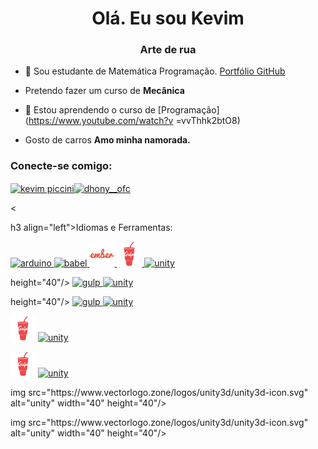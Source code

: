 <h1 align="center">Olá. Eu sou Kevim</h1>
<h3 align="center">Arte de rua</h3>

- 🔭 Sou estudante de Matemática Programação. [Portfólio GitHub](https://github.com/kevim41)

- Pretendo fazer um curso de **Mecânica**

- 🤝 Estou aprendendo o curso de [Programação](https://www.youtube.com/watch?v =vvThhk2btO8)

- Gosto de carros **Amo minha namorada.**

<h3 align="left">Conecte-se comigo:</h3>
<p align="left">
<a href="https://fb. com/kevim piccini" target="blank"><img align="center" src="https://raw.githubusercontent.com/rahuldkjain/github-profile-readme-generator/master/src/images/icons/Social /facebook.svg" alt="kevim piccini"
<a href="https://instagram.com/dhony__ofc" target="blank"><img align="center" src="https://raw.githubusercontent.com/rahuldkjain/github-profile-readme-generator /master/src/images/icons/Social/instagram.svg" alt="dhony__ofc" height="30" width="40" /></a> </p>
<

h3 align="left">Idiomas e Ferramentas:</h3>
<p align="left"> <a href="https://www.arduino.cc/" target="_blank" rel="noreferrer"> <img src="https://cdn.worldvectorlogo.com/ logos/arduino-1.svg" alt="arduino" width="40" height="40"/> </a> <a href="https://babeljs.io/" target="_blank" rel= "noreferrer"> <img src="https://www.vectorlogo.zone/logos/babeljs/babeljs-icon.svg" alt="babel" width="40" height="40"/> </a> <a href="https://emberjs.com/" target="_blank" rel="noreferrer"> <img src="https://raw.githubusercontent.com/devicons/devicon/master/icons/ember/ember-original-wordmark.svg" alt="ember" width="40" height="40"/> </a> <a href="https:// gulpjs.com" target="_blank" rel="noreferrer"> <img src="https://raw.githubusercontent.com/devicons/devicon/master/icons/gulp/gulp-plain.svg" alt="gulp " width="40" height="40"/> </a> <a href="https://unity.com/" target="_blank" rel="noreferrer"> <img src="https:/ /www.vectorlogo.zone/logos/unity3d/unity3d-icon.svg" alt="unity" width="40" height="40"/> </a> </p>height="40"/> </a> <a href="https://gulpjs.com" target="_blank" rel="noreferrer"> <img src="https://raw.githubusercontent.com/ devicons/devicon/master/icons/gulp/gulp-plain.svg" alt="gulp" width="40" height="40"/> </a> <a href="https://unity.com/ " target="_blank" rel="noreferrer"> <img src="https://www.vectorlogo.zone/logos/unity3d/unity3d-icon.svg" alt="unity" width="40" height=" 40"/> </a> </p>height="40"/> </a> <a href="https://gulpjs.com" target="_blank" rel="noreferrer"> <img src="https://raw.githubusercontent.com/ devicons/devicon/master/icons/gulp/gulp-plain.svg" alt="gulp" width="40" height="40"/> </a> <a href="https://unity.com/ " target="_blank" rel="noreferrer"> <img src="https://www.vectorlogo.zone/logos/unity3d/unity3d-icon.svg" alt="unity" width="40" height=" 40"/> </a> </p><img src="https://raw.githubusercontent.com/devicons/devicon/master/icons/gulp/gulp-plain.svg" alt="gulp" width="40" height="40"/> </ a> <a href="https://unity.com/" target="_blank" rel="noreferrer"> <img src="https://www.vectorlogo.zone/logos/unity3d/unity3d-icon. svg" alt="unity" width="40" height="40"/> </a> </p><img src="https://raw.githubusercontent.com/devicons/devicon/master/icons/gulp/gulp-plain.svg" alt="gulp" width="40" height="40"/> </ a> <a href="https://unity.com/" target="_blank" rel="noreferrer"> <img src="https://www.vectorlogo.zone/logos/unity3d/unity3d-icon. svg" alt="unity" width="40" height="40"/> </a> </p>img src="https://www.vectorlogo.zone/logos/unity3d/unity3d-icon.svg" alt="unity" width="40" height="40"/> </a> </p>img src="https://www.vectorlogo.zone/logos/unity3d/unity3d-icon.svg" alt="unity" width="40" height="40"/> </a> </p>
